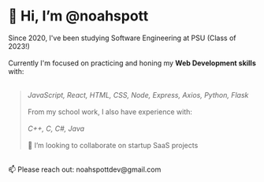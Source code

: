 # 👋 Hi, I’m @noahspott
Since 2020, I've been studying Software Engineering at PSU (Class of 2023!) 
<br /><br />
Currently I'm focused on practicing and honing my **Web Development skills** with: 
<br /><br />
>_JavaScript, React, HTML, CSS, Node, Express, Axios, Python, Flask_ 
<br /><br />
From my school work, I also have experience with: 
<br /><br />
_C++, C, C#, Java_ 
<br /><br />
💞️ I’m looking to collaborate on startup SaaS projects
<br />
📫 Please reach out: noahspottdev@gmail.com

